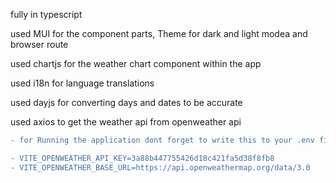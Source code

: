 fully in typescript

used MUI for the component parts, Theme for dark and light modea and browser route

used chartjs for the weather chart component within the app

used i18n for language translations

used dayjs for converting days and dates to be accurate

used axios to get the weather api from openweather api

```diff
- for Running the application dont forget to write this to your .env file:

- VITE_OPENWEATHER_API_KEY=3a88b447755426d18c421fa5d38f8fb8
- VITE_OPENWEATHER_BASE_URL=https://api.openweathermap.org/data/3.0
```
